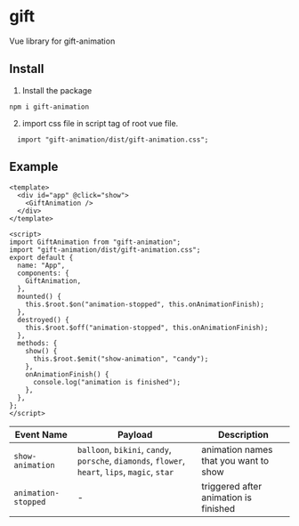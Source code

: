 # gift

Vue library for gift-animation

## Install

1. Install the package

```
npm i gift-animation
```

2. import css file in script tag of root vue file.

```
  import "gift-animation/dist/gift-animation.css";
```

## Example

```vue
<template>
  <div id="app" @click="show">
    <GiftAnimation />
  </div>
</template>

<script>
import GiftAnimation from "gift-animation";
import "gift-animation/dist/gift-animation.css";
export default {
  name: "App",
  components: {
    GiftAnimation,
  },
  mounted() {
    this.$root.$on("animation-stopped", this.onAnimationFinish);
  },
  destroyed() {
    this.$root.$off("animation-stopped", this.onAnimationFinish);
  },
  methods: {
    show() {
      this.$root.$emit("show-animation", "candy");
    },
    onAnimationFinish() {
      console.log("animation is finished");
    },
  },
};
</script>
```

| Event Name          | Payload                                                                                         | Description                           |
| ------------------- | ----------------------------------------------------------------------------------------------- | ------------------------------------- |
| `show-animation`    | `balloon`, `bikini`, `candy`, `porsche`, `diamonds`, `flower`, `heart`, `lips`, `magic`, `star` | animation names that you want to show |
| `animation-stopped` | -                                                                                               | triggered after animation is finished |

